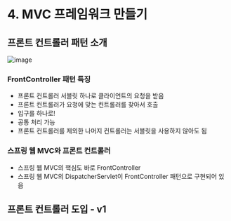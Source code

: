 # 4. MVC 프레임워크 만들기

## 프론트 컨트롤러 패턴 소개

![image](https://user-images.githubusercontent.com/49984996/128195292-c3908b67-8abc-4f9a-8134-0ce37c7bb97c.png)


### FrontController 패턴 특징
+ 프론트 컨트롤러 서블릿 하나로 클라이언트의 요청을 받음
+ 프론트 컨트롤러가 요청에 맞는 컨트롤러를 찾아서 호출
+ 입구를 하나로!
+ 공통 처리 가능
+ 프론트 컨트롤러를 제외한 나머지 컨트롤러는 서블릿을 사용하지 않아도 됨

### 스프링 웹 MVC와 프론트 컨트롤러
+ 스프링 웹 MVC의 핵심도 바로 FrontController
+ 스프링 웹 MVC의 DispatcherServlet이 FrontController 패턴으로 구현되어 있음

## 프론트 컨트롤러 도입 - v1


